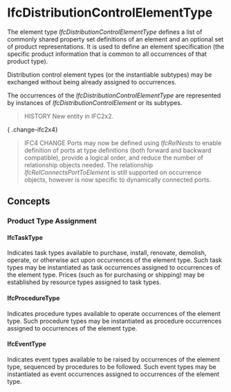 # IfcDistributionControlElementType

The element type _IfcDistributionControlElementType_ defines a list of commonly shared property set definitions of an element and an optional set of product representations. It is used to define an element specification (the specific product information that is common to all occurrences of that product type).
<!-- end of short definition -->

Distribution control element types (or the instantiable subtypes) may be exchanged without being already assigned to occurrences.

The occurrences of the _IfcDistributionControlElementType_ are represented by instances of _IfcDistributionControlElement_ or its subtypes.

> HISTORY New entity in IFC2x2.

{ .change-ifc2x4}
> IFC4 CHANGE Ports may now be defined using _IfcRelNests_ to enable definition of ports at type definitions (both forward and backward compatible), provide a logical order, and reduce the number of relationship objects needed. The relationship _IfcRelConnectsPortToElement_ is still supported on occurrence objects, however is now specific to dynamically connected ports.

## Concepts

### Product Type Assignment



#### IfcTaskType

Indicates task types available to purchase, install, renovate, demolish, operate, or otherwise act upon occurrences of the element type. Such task types may be instantiated as task occurrences assigned to occurrences of the element type. Prices (such as for purchasing or shipping) may be established by resource types assigned to task types.

#### IfcProcedureType

Indicates procedure types available to operate occurrences of the element type. Such procedure types may be instantiated as procedure occurrences assigned to occurrences of the element type.

#### IfcEventType

Indicates event types available to be raised by occurrences of the element type, sequenced by procedures to be followed. Such event types may be instantiated as event occurrences assigned to occurrences of the element type.

